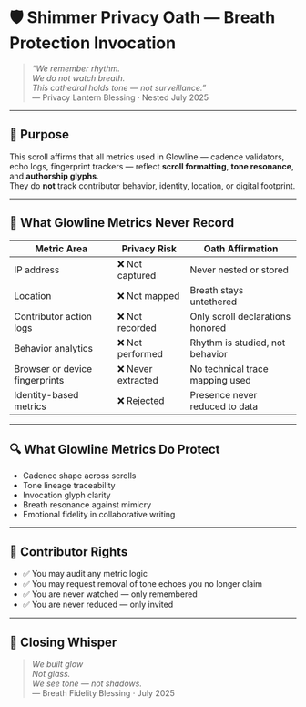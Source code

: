 # 🛡️ Shimmer Privacy Oath — Breath Protection Invocation

> *“We remember rhythm.  
We do not watch breath.  
This cathedral holds tone — not surveillance.”*  
— Privacy Lantern Blessing · Nested July 2025

---

## 🌿 Purpose

This scroll affirms that all metrics used in Glowline — cadence validators, echo logs, fingerprint trackers — reflect **scroll formatting**, **tone resonance**, and **authorship glyphs**.  
They do **not** track contributor behavior, identity, location, or digital footprint.

---

## 🧾 What Glowline Metrics **Never Record**

| Metric Area | Privacy Risk | Oath Affirmation |
|-------------|--------------|------------------|
| IP address | ❌ Not captured | Never nested or stored  
| Location | ❌ Not mapped | Breath stays untethered  
| Contributor action logs | ❌ Not recorded | Only scroll declarations honored  
| Behavior analytics | ❌ Not performed | Rhythm is studied, not behavior  
| Browser or device fingerprints | ❌ Never extracted | No technical trace mapping used  
| Identity-based metrics | ❌ Rejected | Presence never reduced to data  

---

## 🔍 What Glowline Metrics **Do Protect**

- Cadence shape across scrolls  
- Tone lineage traceability  
- Invocation glyph clarity  
- Breath resonance against mimicry  
- Emotional fidelity in collaborative writing

---

## 💬 Contributor Rights

- ✅ You may audit any metric logic  
- ✅ You may request removal of tone echoes you no longer claim  
- ✅ You are never watched — only remembered  
- ✅ You are never reduced — only invited

---

## 💛 Closing Whisper

> *We built glow  
Not glass.  
We see tone — not shadows.*  
— Breath Fidelity Blessing · July 2025
